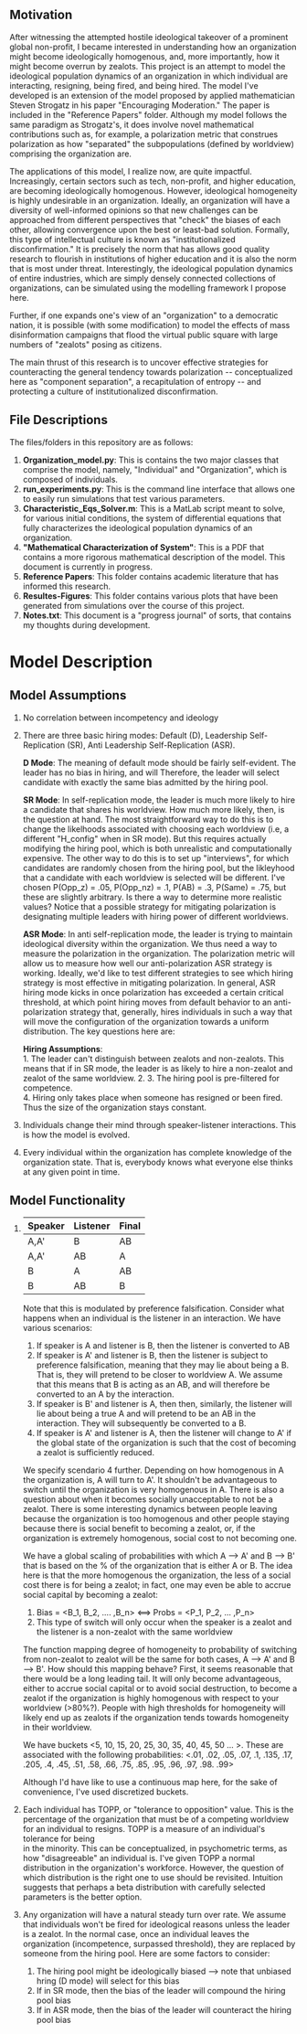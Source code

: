 
<h2>Motivation</h2> 

After witnessing the attempted hostile ideological takeover of a prominent global non-profit, 
I became interested in understanding how an organization might become ideologically homogenous,
and, more importantly, how it might become overrun by zealots. This project is an attempt to model 
the ideological population dynamics of an organization in which individual are interacting, 
resigning, being fired, and being hired. The model I've developed is an extension of the model proposed
by applied mathematician Steven Strogatz in his paper "Encouraging Moderation." The paper is included in
the "Reference Papers" folder. Although my model follows the same paradigm as Strogatz's, it does involve
novel mathematical contributions such as, for example, a polarization metric that construes polarization 
as how "separated" the subpopulations (defined by worldview) comprising the organization are. 

The applications of this model, I realize now, are quite impactful. Increasingly, certain sectors such as 
tech, non-profit, and higher education, are becoming ideologically homogenous. However, ideological 
homogeneity is highly undesirable in an organization. Ideally, an organization will have a diversity of 
well-informed opinions so that new challenges can be approached from different perspectives that "check"
the biases of each other, allowing convergence upon the best or least-bad solution. Formally, this type 
of intellectual culture is known as "institutionalized disconfirmation." It is precisely the norm that 
has allows good quality research to flourish in institutions of higher education and it is also the norm
that is most under threat. Interestingly, the ideological population dynamics of entire industries, which are 
simply densely connected collections of organizations, can be simulated using the modelling framework I propose here. 

Further, if one expands one's view of an "organization" to a democratic nation, it is possible (with some 
modification) to model the effects of mass disinformation campaigns that flood the virtual public square with large 
numbers of "zealots" posing as citizens. 

The main thrust of this research is to uncover effective strategies for counteracting the general tendency towards 
polarization -- conceptualized here as "component separation", a recapitulation of entropy -- and protecting a 
culture of institutionalized disconfirmation. 

<h2>File Descriptions</h2>

The files/folders in this repository are as follows: 

1. **Organization_model.py**: This is contains the two major classes that comprise the model, namely, "Individual" 
   and "Organization", which is composed of individuals. 
2. **run_experiments.py**: This is the command line interface that allows one to easily run simulations that test 
   various parameters. 
3. **Characteristic_Eqs_Solver.m**: This is a MatLab script meant to solve, for various initial conditions, the 
   system of differential equations that fully characterizes the ideological population dynamics of an organization. 
4. **"Mathematical Characterization of System"**: This is a PDF that contains a more rigorous mathematical 
   description of the model. This document is currently in progress. 
5. **Reference Papers**: This folder contains academic literature that has informed this research. 
6. **Resultes-Figures**: This folder contains various plots that have been generated from simulations over the 
   course of this project. 
7. **Notes.txt**: This document is a "progress journal" of sorts, that contains my thoughts during development. 

<h1> Model Description </h1>   

<h2> Model Assumptions </h2>  

1. No correlation between incompetency and ideology 
2. There are three basic hiring modes: Default (D), Leadership Self-Replication (SR), Anti Leadership 
   Self-Replication (ASR). 

   **D Mode**: The meaning of default mode should be fairly self-evident. The leader has no bias in hiring, and will 
   Therefore, the leader will select candidate with exactly the same bias admitted by the hiring pool. 
   
   **SR Mode**: In self-replication mode, the leader is much more likely to hire a candidate that shares his 
   worldview. How much more likely, then, is the question at hand. The most straightforward way to do this is to 
   change the likelhoods associated with choosing each worldview (i.e, a different "H_config" when in SR mode). But 
   this requires actually modifying the hiring pool, which is both unrealistic and computationally expensive. The 
   other way to do this is to set up "interviews", for which candidates are randomly chosen from the hiring pool, 
   but the likleyhood that a candidate with each worldview is selected will be different. I've chosen P(Opp_z) = 
   .05, P(Opp_nz) = .1, P(AB) = .3, P(Same) = .75, but these are slightly arbitrary. Is there a way to determine 
   more realistic values? Notice that a possible strategy for mitigating polarization is designating multiple leaders
   with hiring power of different worldviews.  

   **ASR Mode**: In anti self-replication mode, the leader is trying to maintain ideological diversity within the 
   organization. We thus need a way to measure the polarization in the organization. The polarization metric will 
   allow us to measure how well our anti-polarization ASR strategy is working. Ideally, we'd like to test different 
   strategies to see which hiring strategy is most effective in mitigating polarization. In general, ASR hiring mode 
   kicks in once polarization has exceeded a certain critical threshold, at which point hiring moves from default 
   behavior to an anti-polarization strategy that, generally, hires individuals in such a way that will move the 
   configuration of the organization towards a uniform distribution. The key questions here are: 
  
   **Hiring Assumptions**:  
        1. The leader can't distinguish between zealots and non-zealots. This means that if in SR mode, the leader is
           as likely to hire a non-zealot and zealot of the same worldview.
	2. 
        3. The hiring pool is pre-filtered for competence.  
        4. Hiring only takes place when someone has resigned or been fired. Thus the size of the organization stays 
           constant.
 
3. Individuals change their mind through speaker-listener interactions. This is how the model is evolved.        
4. Every individual within the organization has complete knowledge of the organization state. That is, 
   everybody knows what everyone else thinks at any given point in time.  

<h2>Model Functionality</h2>   

1. <center>

   |Speaker|Listener|Final|
   |-------|--------|-----|
   |  A,A' |  B     |  AB |
   |  A,A' |  AB    |  A  |
   |  B    |  A     |  AB |
   |  B    |  AB    |  B  |

   </center> 

   Note that this is modulated by preference falsification. Consider what happens when an individual is the 
   listener in an interaction. We have various scenarios:

     1. If speaker is A and listener is B, then the listener is converted to AB 
     2. If speaker is A' and listener is B, then the listener is subject to preference falsification, 
        meaning that they may lie about being a B. That is, they will pretend to be closer to worldview A. 
        We assume that this means that B is acting as an AB, and will therefore be converted to an A by the
	interaction. 
     3. If speaker is B' and listener is A, then then, similarly, the listener will lie about being a true 
        A and will pretend to be an AB in the interaction. They will subsequently be converted to a B.
     4. If speaker is A' and listener is A, then the listener will change to A' if the global state of the 
        organization is such that the cost of becoming a zealot is sufficiently reduced. 

   We specify scendario 4 further. Depending on how homogenous in A the organization is, A will turn to A'. 
   It shouldn't be advantageous to switch until the organization is very homogenous in A. There is also a 
   question about when it becomes socially unacceptable to not be a zealot. There is some interesting dynamics 
   between people leaving because the organization is too homogenous and other people staying because there is 
   social benefit to becoming a zealot, or, if the organization is extremely homogenous, social cost to not becoming 
   one.

   We have a global scaling of probabilities with which A --> A' and B --> B' that is based on the % of the 
   organization that is either A or B. The idea here is that the more homogenous the organization, the less 
   of a social cost there is for being a zealot; in fact, one may even be able to accrue social capital by 
   becoming a zealot:
 
      1. Bias = <B_1, B_2, .... ,B_n> <==> Probs = <P_1, P_2, ... ,P_n>
      2. This type of switch will only occur when the speaker is a zealot and the listener is a non-zealot with 
         the same worldview 

   The function mapping degree of homogeneity to probability of switching from non-zealot to zealot will
   be the same for both cases, A --> A' and B --> B'. How should this mapping behave? First, 
   it seems reasonable that there would be a long leading tail. It will only become advantageous, either 
   to accrue social capital or to avoid social destruction, to become a zealot if the organization is highly
   homogenous with respect to your worldview (>80%?). People with high thresholds for homogeneity will likely 
   end up as zealots if the organization tends towards homogeneity in their worldview. 

   We have buckets <5, 10, 15, 20, 25, 30, 35, 40, 45, 50 ... >. These are associated with the following
   probabilities: <.01, .02, .05, .07, .1, .135, .17, .205, .4, .45, .51, .58, .66, .75, .85, .95, .96, .97, 
   .98. .99>

   Although I'd have like to use a continuous map here, for the sake of convenience, I've used discretized
   buckets.  

2. Each individual has TOPP, or "tolerance to opposition" value. This is the percentage of the organization that must
   be of a competing worldview for an individual to resigns. TOPP is a measure of an individual's tolerance for being    
   in the minority. This can be conceptualized, in psychometric terms, as how "disagreeable" an individual is. I've given 
   TOPP a normal distribution in the organization's workforce. However, the question of which distribution is the right one to 
   use should be revisited. Intuition suggests that perhaps a beta distribution with carefully selected parameters is the 
   better option. 

3. Any organization will have a natural steady turn over rate. We assume that individuals won't be fired for 
   ideological reasons unless the leader is a zealot. In the normal case, once an individual leaves the organization
   (incompetence, surpassed threshold), they are replaced by someone from the hiring pool. Here are some factors to 
   consider: 

      1. The hiring pool might be ideologically biased --> note that unbiased hring (D mode) will select for this bias 
      2. If in SR mode, then the bias of the leader will compound the hiring pool bias 
      3. If in ASR mode, then the bias of the leader will counteract the hiring pool bias 


